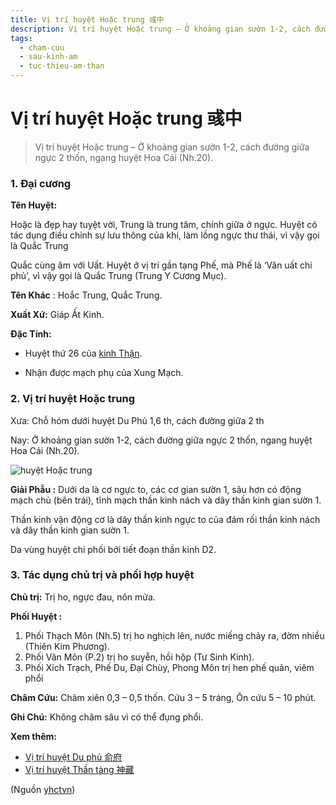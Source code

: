 ```yaml
---
title: Vị trí huyệt Hoặc trung 彧中
description: Vị trí huyệt Hoặc trung – Ở khoảng gian sườn 1-2, cách đường giữa ngực 2 thốn, ngang huyệt Hoa Cái (Nh.20).
tags:
  - cham-cuu
  - sau-kinh-am
  - tuc-thieu-am-than
---
```


# Vị trí huyệt Hoặc trung 彧中 

> Vị trí huyệt Hoặc trung – Ở khoảng gian sườn 1-2, cách đường giữa ngực 2 thốn, ngang huyệt Hoa Cái (Nh.20).

### 1. Đại cương

**Tên Huyệt:**

Hoặc là đẹp hay tuyệt vời, Trung là trung tâm, chính giữa ở ngực. Huyệt có tác dụng điều chỉnh sự lưu thông của khí, làm lồng ngực thư thái, vì vậy gọi là Quắc Trung

Quắc cùng âm với Uất. Huyệt ở vị trí gần tạng Phế, mà Phế là ‘Văn uất chi phủ’, vì vậy gọi là Quắc Trung (Trung Y Cương Mục).

**Tên Khác** : Hoắc Trung, Quắc Trung.

**Xuất Xứ:** Giáp Ất Kinh.

**Đặc Tính:**

+ Huyệt thứ 26 của [kinh Thận](/yhctvn/kinh-tuc-thieu-am-than/).

+ Nhận được mạch phụ của Xung Mạch.

### 2. Vị trí huyệt Hoặc trung

Xưa: Chỗ hóm dưới huyệt Du Phủ 1,6 th, cách đường giữa 2 th

Nay: Ở khoảng gian sườn 1-2, cách đường giữa ngực 2 thốn, ngang huyệt Hoa Cái (Nh.20).

![huyệt Hoặc trung](/imgs/yhctvn/huyet-hoac-trung-300x169.jpg)

**Giải Phẫu :** Dưới da là cơ ngực to, các cơ gian sườn 1, sâu hơn có động mạch chủ (bên trái), tĩnh mạch thần kinh nách và dây thần kinh gian sườn 1.

Thần kinh vận động cơ là dây thần kinh ngực to của đám rối thần kinh nách và dây thần kinh gian sườn 1.

Da vùng huyệt chi phối bởi tiết đoạn thần kinh D2.

### 3. Tác dụng chủ trị và phối hợp huyệt

**Chủ trị:** Trị ho, ngực đau, nôn mửa.

**Phối Huyệt :**

1. Phối Thạch Môn (Nh.5) trị ho nghịch lên, nước miếng chảy ra, đờm nhiều (Thiên Kim Phương).
2. Phối Vân Môn (P.2) trị ho suyễn, hồi hộp (Tư Sinh Kinh).
3. Phối Xích Trạch, Phế Du, Đại Chùy, Phong Môn trị hen phế quản, viêm phổi

**Châm Cứu:** Châm xiên 0,3 – 0,5 thốn. Cứu 3 – 5 tráng, Ôn cứu 5 – 10 phút.

**Ghi Chú:** Không châm sâu vì có thể đụng phổi.

**Xem thêm:**

* [Vị trí huyệt Du phủ 俞府](/yhctvn/vi-tri-huyet-du-phu-%e4%bf%9e%e5%ba%9c/)
* [Vị trí huyệt Thần tàng 神藏](/yhctvn/vi-tri-huyet-than-tang-%e7%a5%9e%e8%97%8f/)

(Nguồn <a href="https://yhctvn.com/vi-tri-huyet-hoac-trung-彧中/" target="_blank">yhctvn</a>)
